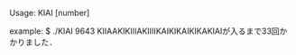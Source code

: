 Usage:
    KIAI [number]

example:
    $ ./KIAI 9643
    KIIAAKIKIIIAKIIIIKAIKIKAIKIKAKIAIが入るまで33回かかりました．

